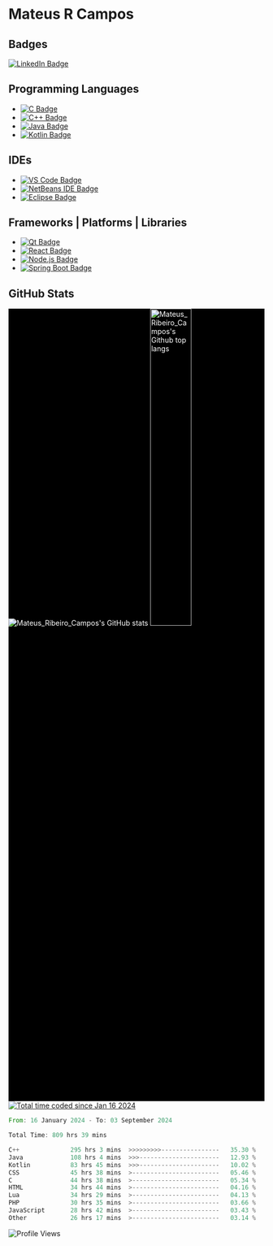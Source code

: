 # Mateus R Campos

## Badges
[![LinkedIn Badge](https://img.shields.io/badge/LinkedIn-blue?style=for-the-badge&logo=linkedin&logoColor=white)](https://www.linkedin.com/in/mateus-ribeiro-de-campos-6a135331)

## Programming Languages
- [![C Badge](https://img.shields.io/badge/c-%2300599C.svg?style=for-the-badge&logo=c&logoColor=white)](https://learn.microsoft.com/en-us/cpp/c-language/?view=msvc-170)
- [![C++ Badge](https://img.shields.io/badge/c++-%2300599C.svg?style=for-the-badge&logo=c%2B%2B&logoColor=white)](https://learn.microsoft.com/en-us/cpp/cpp/?view=msvc-170)
- [![Java Badge](https://img.shields.io/badge/java-%23ED8B00.svg?style=for-the-badge&logo=openjdk&logoColor=white)](https://dev.java/)
- [![Kotlin Badge](https://img.shields.io/badge/Kotlin-0095D5?&style=for-the-badge&logo=kotlin&logoColor=white)](https://kotlinlang.org/docs/home.html)

## IDEs
- [![VS Code Badge](https://img.shields.io/badge/Visual%20Studio%20Code-0078d7.svg?style=for-the-badge&logo=visual-studio-code&logoColor=white)](https://code.visualstudio.com/docs)
- [![NetBeans IDE Badge](https://img.shields.io/badge/NetBeansIDE-1B6AC6.svg?style=for-the-badge&logo=apache-netbeans-ide&logoColor=white)](https://netbeans.apache.org/front/main/)
- [![Eclipse Badge](https://img.shields.io/badge/Eclipse-2C2255?style=for-the-badge&logo=eclipse&logoColor=white)](https://www.eclipse.org/documentation/)

## Frameworks | Platforms | Libraries
- [![Qt Badge](https://img.shields.io/badge/Qt-%23217346.svg?style=for-the-badge&logo=Qt&logoColor=white)](https://doc.qt.io/)
- [![React Badge](https://img.shields.io/badge/react-%2320232a.svg?style=for-the-badge&logo=react&logoColor=%2361DAFB)](https://react.dev/)
- [![Node.js Badge](https://img.shields.io/badge/node.js-6DA55F?style=for-the-badge&logo=node.js&logoColor=white)](https://nodejs.org/en)
- [![Spring Boot Badge](https://img.shields.io/badge/Spring_Boot-F2F4F9?style=for-the-badge&logo=spring-boot)](https://docs.spring.io/spring-boot/docs/current/reference/htmlsingle/)

## GitHub Stats
<div style="background-color: #000000; color: #ffffff; display: inline-block; align-items: stretch;">
  <div style="flex: 1;">
    <img src="https://github-readme-stats-sigma-five.vercel.app/api?username=mateusribeirocampos&show_icons=true&theme=dark" alt="Mateus_Ribeiro_Campos's GitHub stats" style="max-width: 70%;">
    <img src="https://github-readme-stats-sigma-five.vercel.app/api/top-langs/?username=mateusribeirocampos&layout=compact&theme=dark" alt="Mateus_Ribeiro_Campos's Github top langs" style="width: 40%;">
  </div>
</div>
<div>
  <a href="https://wakatime.com/@018d1435-2bbc-41f2-9c8e-18d6109531a4"><img src="https://wakatime.com/badge/user/018d1435-2bbc-41f2-9c8e-18d6109531a4.svg" alt="Total time coded since Jan 16 2024" /></a>
</div>
<!--START_SECTION:waka-->

```rust
From: 16 January 2024 - To: 03 September 2024

Total Time: 809 hrs 39 mins

C++              295 hrs 3 mins  >>>>>>>>>----------------   35.30 %
Java             108 hrs 4 mins  >>>----------------------   12.93 %
Kotlin           83 hrs 45 mins  >>>----------------------   10.02 %
CSS              45 hrs 38 mins  >------------------------   05.46 %
C                44 hrs 38 mins  >------------------------   05.34 %
HTML             34 hrs 44 mins  >------------------------   04.16 %
Lua              34 hrs 29 mins  >------------------------   04.13 %
PHP              30 hrs 35 mins  >------------------------   03.66 %
JavaScript       28 hrs 42 mins  >------------------------   03.43 %
Other            26 hrs 17 mins  >------------------------   03.14 %
```

<!--END_SECTION:waka-->

![Profile Views](https://komarev.com/ghpvc/?username=mateusribeirocampos&color=grey)
